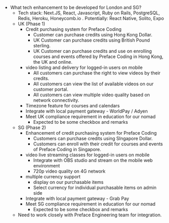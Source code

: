 - What tech enhancement to be developed for London and SG?
    - Tech stack: Next.JS, React, Javascript, Ruby on Rails, PostgreSQL, Redis, Heroku, Honeycomb.io . Potentially: React Native, Solito, Expo
    - UK (Phase 1)
        - Credit purchasing system for Preface Coding
            - Customer can purchase credits using Hong Kong Dollar.
            - UK Customer can purchase credits using British Pound sterling.
            - UK Customer can purchase credits and use on enrolling courses and events offered by Preface Coding in Hong Kong, the UK and online.
        - video listing and delivery for logged-in users on mobile
            - All customers can purchase the right to view videos by their credits.
            - All customers can view the list of available videos on our customer portal.
            - All customers can view multiple video quality based on network connectivity.
        - Timezone feature for courses and calendars
        - Integrate with local payment gateway - WorldPay / Adyen
        - Meet UK compliance requirement in education for our nomad
            -  Expected to be some checkbox and remarks
    - SG (Phase 2)
        - Enhancement of credit purchasing system for Preface Coding
            - Customers can purchase credits using SIngapore Dollar.
            - Customers can enroll with their credit for courses and events of Preface Coding in Singapore.
        - video live streaming classes for logged-in users on mobile
            - Integrate with OBS studio and stream on the mobile web environment
            - 720p video quality on 4G network
        - multiple currency support
            - display on our purchasable items
            - Select currency for individual purchasable items on admin side
        - Integrate with local payment gateway - Grab Pay
        - Meet SG compliance requirement in education for our nomad
            - Expected to be some checkbox and remarks
    - Need to work closely with Preface Engineering team for integration.
